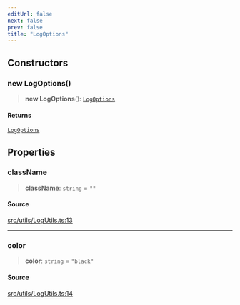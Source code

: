 ```yaml
---
editUrl: false
next: false
prev: false
title: "LogOptions"
---
```


## Constructors

### new LogOptions()

> **new LogOptions**(): [`LogOptions`](/api/namespaces/logutils/classes/logoptions/)

#### Returns

[`LogOptions`](/api/namespaces/logutils/classes/logoptions/)

## Properties

### className

> **className**: `string` = `""`

#### Source

[src/utils/LogUtils.ts:13](https://github.com/relishinc/dill-pixel/blob/c79d8e8552aaa0f13a29535c819ae67d025b4669/src/utils/LogUtils.ts#L13)

***

### color

> **color**: `string` = `"black"`

#### Source

[src/utils/LogUtils.ts:14](https://github.com/relishinc/dill-pixel/blob/c79d8e8552aaa0f13a29535c819ae67d025b4669/src/utils/LogUtils.ts#L14)
